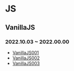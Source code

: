 # JS
## VanillaJS
### 2022.10.03 ~ 2022.00.00 
* [VanillaJS001](https://github.com/MingDa-Ni/TIL/blob/master/JS/VanillaJS/VanillaJS001.md)
* [VanillaJS002](https://github.com/MingDa-Ni/TIL/blob/master/JS/VanillaJS/VanillaJS002.md)
* [VanillaJS003](https://github.com/MingDa-Ni/TIL/blob/master/JS/VanillaJS/VanillaJS003.md)